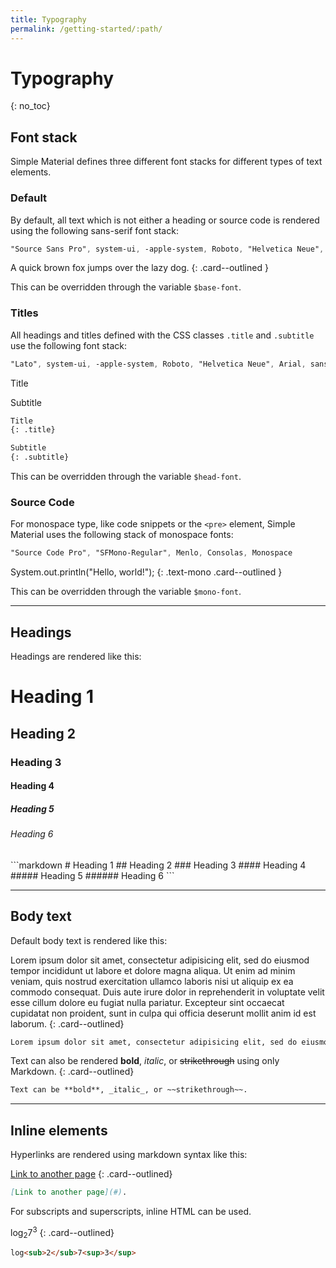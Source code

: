 ```yaml
---
title: Typography
permalink: /getting-started/:path/
---
```



# Typography
{: no_toc}


## Font stack

Simple Material defines three different font stacks for different types of text elements.

### Default

By default, all text which is not either a heading or source code is rendered using the following sans-serif font stack:

```scss
"Source Sans Pro", system-ui, -apple-system, Roboto, "Helvetica Neue", Arial, sans-serif;
```

A quick brown fox jumps over the lazy dog.
{: .card--outlined }

This can be overridden through the variable `$base-font`.

### Titles

All headings and titles defined with the CSS classes `.title` and `.subtitle` use the following font stack:

```scss
"Lato", system-ui, -apple-system, Roboto, "Helvetica Neue", Arial, sans-serif;
```

<div class="card--outlined">
<p class="title">Title</p>
<p class="subtitle">Subtitle</p>
</div>

```markdown
Title
{: .title}

Subtitle
{: .subtitle}
```

This can be overridden through the variable `$head-font`.


### Source Code

For monospace type, like code snippets or the `<pre>` element, Simple Material uses the following stack of monospace fonts:

```scss
"Source Code Pro", "SFMono-Regular", Menlo, Consolas, Monospace
```

System.out.println("Hello, world!");
{: .text-mono .card--outlined }

This can be overridden through the variable `$mono-font`.


---

## Headings

Headings are rendered like this:

<div class="card--outlined">
<h1 class="no_toc">Heading 1</h1>
<h2 class="no_toc">Heading 2</h2>
<h3 class="no_toc">Heading 3</h3>
<h4 class="no_toc">Heading 4</h4>
<h5 class="no_toc">Heading 5</h5>
<h6 class="no_toc">Heading 6</h6>
</div>
```markdown
# Heading 1
## Heading 2
### Heading 3
#### Heading 4
##### Heading 5
###### Heading 6
```

---

## Body text

Default body text is rendered like this:

Lorem ipsum dolor sit amet, consectetur adipisicing elit, sed do eiusmod tempor incididunt ut labore et dolore magna aliqua. Ut enim ad minim veniam, quis nostrud exercitation ullamco laboris nisi ut aliquip ex ea commodo consequat. Duis aute irure dolor in reprehenderit in voluptate velit esse cillum dolore eu fugiat nulla pariatur. Excepteur sint occaecat cupidatat non proident, sunt in culpa qui officia deserunt mollit anim id est laborum.
{: .card--outlined}

```markdown
Lorem ipsum dolor sit amet, consectetur adipisicing elit, sed do eiusmod tempor incididunt ut labore et dolore magna aliqua. Ut enim ad minim veniam, quis nostrud exercitation ullamco laboris nisi ut aliquip ex ea commodo consequat. Duis aute irure dolor in reprehenderit in voluptate velit esse cillum dolore eu fugiat nulla pariatur. Excepteur sint occaecat cupidatat non proident, sunt in culpa qui officia deserunt mollit anim id est laborum.
```

Text can also be rendered **bold**, _italic_, or ~~strikethrough~~ using only Markdown.
{: .card--outlined}

```markdown
Text can be **bold**, _italic_, or ~~strikethrough~~.
```

---

## Inline elements

Hyperlinks are rendered using markdown syntax like this:

[Link to another page](#)
{: .card--outlined}

```markdown
[Link to another page](#).
```

For subscripts and superscripts, inline HTML can be used.

log<sub>2</sub>7<sup>3</sup>
{: .card--outlined}

```HTML
log<sub>2</sub>7<sup>3</sup>
```
